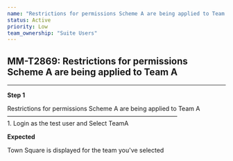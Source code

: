 ```yaml
---
name: "Restrictions for permissions Scheme A are being applied to Team A"
status: Active
priority: Low
team_ownership: "Suite Users"
---
```


## MM-T2869: Restrictions for permissions Scheme A are being applied to Team A

---

**Step 1**

Restrictions for permissions Scheme A are being applied to Team A\
————————————————————————————\
1\. Login as the test user and Select TeamA

**Expected**

Town Square is displayed for the team you've selected

